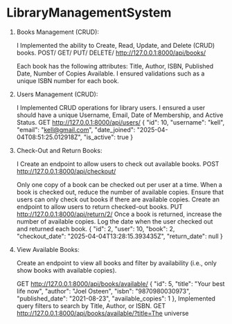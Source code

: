 # LibraryManagementSystem
1. Books Management (CRUD):

    I Implemented the ability to Create, Read, Update, and Delete (CRUD) books.
   POST/ GET/ PUT/ DELETE/ http://127.0.0.1:8000/api/books/

    Each book has the following attributes: Title, Author, ISBN, Published Date, Number of Copies Available.
    I ensured validations such as a unique ISBN number for each book.
2. Users Management (CRUD):

    I Implemented CRUD operations for library users.
    I ensured a user should have a unique Username, Email, Date of Membership, and Active Status.
    GET http://127.0.0.1:8000/api/users/
    {
        "id": 10,
        "username": "kell",
        "email": "kell@gmail.com",
        "date_joined": "2025-04-04T08:51:25.012918Z",
        "is_active": true
    }
3. Check-Out and Return Books:

    I Create an endpoint to allow users to check out available books.
    POST http://127.0.0.1:8000/api/checkout/

    Only one copy of a book can be checked out per user at a time.
    When a book is checked out, reduce the number of available copies.
    Ensure that users can only check out books if there are available copies.
    Create an endpoint to allow users to return checked-out books.
    PUT http://127.0.0.1:8000/api/return/2/
    Once a book is returned, increase the number of available copies.
    Log the date when the user checked out and returned each book.
    {
    "id": 2,
    "user": 10,
    "book": 2,
    "checkout_date": "2025-04-04T13:28:15.393435Z",
    "return_date": null
    }
4. View Available Books:

    Create an endpoint to view all books and filter by availability (i.e., only show books with available copies).
    
    GET http://127.0.0.1:8000/api/books/available/
     {
        "id": 5,
        "title": "Your best life now",
        "author": "Joel Osteen",
        "isbn": "9870980030973",
        "published_date": "2021-08-23",
        "available_copies": 1
    },
    Implemented query filters to search by Title, Author, or ISBN.
    GET http://127.0.0.1:8000/api/books/available/?title=The universe



